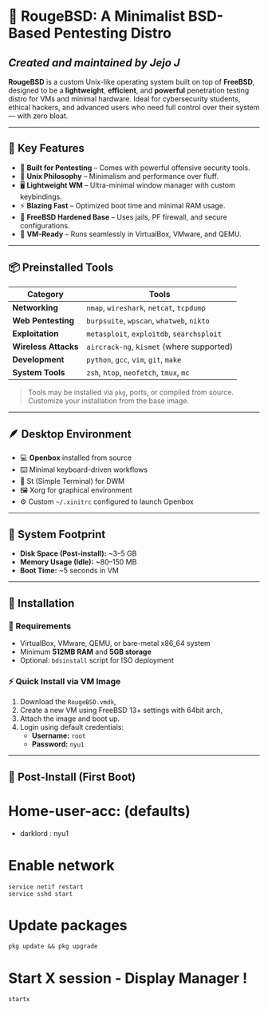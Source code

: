 # 🐉 RougeBSD: A Minimalist BSD-Based Pentesting Distro
## *Created and maintained by **Jejo J***

**RougeBSD** is a custom Unix-like operating system built on top of **FreeBSD**, designed to be a **lightweight**, **efficient**, and **powerful** penetration testing distro for VMs and minimal hardware. Ideal for cybersecurity students, ethical hackers, and advanced users who need full control over their system — with zero bloat.

---

## 🎯 Key Features

- 🧠 **Built for Pentesting** – Comes with powerful offensive security tools.
- 🐚 **Unix Philosophy** – Minimalism and performance over fluff.
- 🖥️ **Lightweight WM** – Ultra-minimal window manager with custom keybindings.
- ⚡ **Blazing Fast** – Optimized boot time and minimal RAM usage.
- 🧱 **FreeBSD Hardened Base** – Uses jails, PF firewall, and secure configurations.
- 💾 **VM-Ready** – Runs seamlessly in VirtualBox, VMware, and QEMU.

---

## 📦 Preinstalled Tools

| Category              | Tools |
|----------------------|-------|
| **Networking**        | `nmap`, `wireshark`, `netcat`, `tcpdump` |
| **Web Pentesting**    | `burpsuite`, `wpscan`, `whatweb`, `nikto` |
| **Exploitation**      | `metasploit`, `exploitdb`, `searchsploit` |
| **Wireless Attacks**  | `aircrack-ng`, `kismet` (where supported) |
| **Development**       | `python`, `gcc`, `vim`, `git`, `make` |
| **System Tools**      | `zsh`, `htop`, `neofetch`, `tmux`, `mc` |

> Tools may be installed via `pkg`, ports, or compiled from source. Customize your installation from the base image.

---

## 🪶 Desktop Environment

- 💻 **Openbox** installed from source
- ⌨️ Minimal keyboard-driven workflows
- 🧩 St (Simple Terminal) for DWM
- 🖼️ Xorg for graphical environment
- ⚙️ Custom `~/.xinitrc` configured to launch Openbox

---

## 📁 System Footprint

- **Disk Space (Post-install):** ~3–5 GB
- **Memory Usage (Idle):** ~80–150 MB
- **Boot Time:** ~5 seconds in VM

---

## 📜 Installation

### 🔧 Requirements

- VirtualBox, VMware, QEMU, or bare-metal x86_64 system
- Minimum **512MB RAM** and **5GB storage**
- Optional: `bdsinstall` script for ISO deployment

### ⚡ Quick Install via VM Image

1. Download the `RougeBSD.vmdk`,
2. Create a new VM using FreeBSD 13+ settings with 64bit arch,
3. Attach the image and boot up.
4. Login using default credentials:
   - **Username:** `root`
   - **Password:** `nyu1`

---

## 🧪 Post-Install (First Boot)

# Home-user-acc: (defaults)
- darklord : nyu1

# Enable network
```
service netif restart
service sshd start
```
# Update packages
```
pkg update && pkg upgrade
```
# Start X session - Display Manager ! 
```
startx
```


